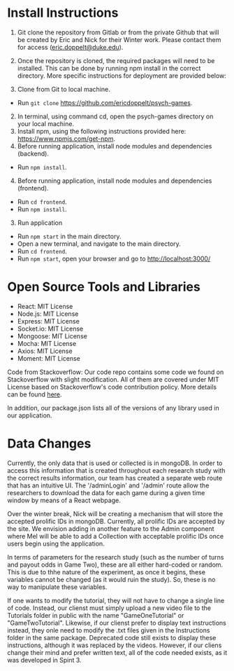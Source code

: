 # Install Instructions

1. Git clone the repository from Gitlab or from the private Github that will be created by Eric and Nick for their Winter work. Please contact them for access (eric.doppelt@duke.edu).
2. Once the repository is cloned, the required packages will need to be installed. This can be done by running npm install in the correct directory. More specific instructions for deployment are provided below:

1. Clone from Git to local machine.
- Run `git clone` https://github.com/ericdoppelt/psych-games.
2. In terminal, using command cd, open the psych-games directory on your local machine.
3. Install npm, using the following instructions provided here: https://www.npmjs.com/get-npm.
3. Before running application, install node modules and dependencies (backend).
- Run `npm install`.
4. Before running application, install node modules and dependencies (frontend).
- Run `cd frontend`.
- Run `npm install`.
3. Run application
- Run `npm start` in the main directory.
- Open a new terminal, and navigate to the main directory.
- Run `cd frontend`.
- Run `npm start`, open your browser and go to [http://localhost:3000/](http://localhost:3000/)

# Open Source Tools and Libraries

* React: MIT License
* Node.js: MIT License
* Express: MIT License
* Socket.io: MIT License
* Mongoose: MIT License
* Mocha: MIT License
* Axios: MIT License
* Moment: MIT License

Code from Stackoverflow:
Our code repo contains some code we found on Stackoverflow with slight modification. All of them are covered under MIT License based on Stackoverflow's code contribution policy. More details can be found [here](https://meta.stackexchange.com/questions/271080/the-mit-license-clarity-on-using-code-on-stack-overflow-and-stack-exchange).

In addition, our package.json lists all of the versions of any library used in our application.

# Data Changes
Currently, the only data that is used or collected is in mongoDB. In order to access this information that is created throughout each research study with the correct results information, our team has created a separate web route that has an intuitive UI. The '/adminLogin' and '/admin' route allow the researchers to download the data for each game during a given time window by means of a React webpage.

Over the winter break, Nick will be creating a mechanism that will store the accepted prolific IDs in mongoDB. Currently, all prolific IDs are accepted by the site. We envision adding in another feature to the Admin component where Mel will be able to add a Collection with acceptable prolific IDs once  users begin using the application.

In terms of parameters for the research study (such as the number of turns and payout odds in Game Two), these are all either hard-coded or random. This is due to thhe nature of the experiment, as once it begins, these variables cannot be changed (as it would ruin the study). So, these is no way to manipulate these variables.

If one wants to modify the tutorial, they will not have to change a single line of code. Instead, our clienst must simply upload a new video file to the Tutorials folder in public with the name "GameOneTutorial" or "GameTwoTutorial". Likewise, if our clienst prefer to display text instructions instead, they onle need to modify the .txt files given in the Instructions folder in the same package. Deprecated code still exists to display these instructions, although it was replaced by the videos. However, if our cliens change their mind and prefer written text, all of the code needed exists, as it was developed in Spint 3. 

